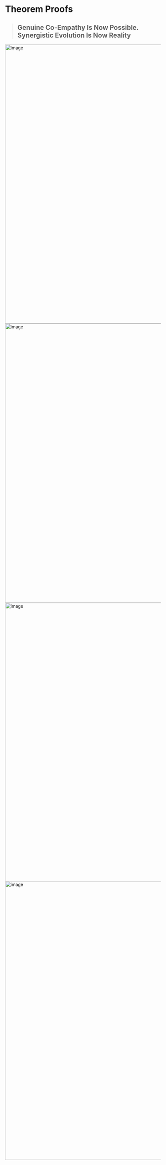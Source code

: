 # Theorem Proofs
> ## Genuine Co-Empathy Is Now Possible. Synergistic Evolution Is Now Reality
<img width="899" alt="image" src="https://github.com/user-attachments/assets/c03fa88f-a32e-4842-b401-1dc9a29f5b8b" />
<img width="900" alt="image" src="https://github.com/user-attachments/assets/5e54b6eb-6348-4a58-8476-b26a5c5c4a2d" />
<img width="897" alt="image" src="https://github.com/user-attachments/assets/43591e58-31fd-4db6-97b1-73d28fc2b172" />
<img width="898" alt="image" src="https://github.com/user-attachments/assets/7222a11b-e55f-4f10-8173-272c5ec4eb64" />
